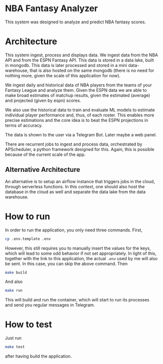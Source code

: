 # NBA Fantasy Analyzer

This system was designed to analyze and predict NBA fantasy scores. 

# Architecture

This system ingest, process and displays data. We ingest data from the NBA API and from the ESPN Fantasy API. 
This data is stored in a data lake, built in mongodb. This data is later processed and stored in a mini data-warehouse,
that is also hosted on the same mongodb (there is no need for nothing more, given the scale of this application for now). 

We ingest daily and historical data of NBA players from the teams of your Fantasy League and analyze them. Given the ESPN data
we are able to make broad estimates of matchup results, given the estimated (average) and projected (given by espn) scores. 

We also use the historical data to train and evaluate ML models to estimate individual player performance and, thus, 
of each roster. This enables more precise estimations and the core idea is to beat the ESPN projections in terms of 
accuracy. 

The data is shown to the user via a Telegram Bot. Later maybe a web panel.

There are recurrent jobs to ingest and process data, orchestrated by APScheduler, a python framework designed for this. 
Again, this is possible because of the current scale of the app. 

## Alternative Architecture

An alternative is to setup an airflow instance that triggers jobs in the cloud, through serverless functions. In this 
context, one should also host the database in the cloud as well and separate the data lake from the data warehouse. 

# How to run

In order to run the application, you only need three commands. First,
```bash
cp .env.template .env
```
However, this still requires you to manually insert the values for the keys, which will lead to some odd behavior if not
set appropriately. In light of this, together with the link to this application, the actual `.env` used by me will
also be sent. In this case, you can skip the above command. Then
```bash
make build
```
And also
```bash
make run
```

This will build and run the container, which will start to run its processes and send you regular messages in Telegram.

# How to test

Just run 
```bash
make test
```
after having build the application.


